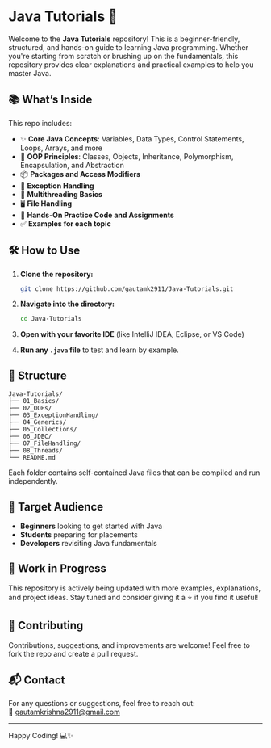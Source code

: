 # Java Tutorials 🚀

Welcome to the **Java Tutorials** repository! This is a beginner-friendly, structured, and hands-on guide to learning Java programming. Whether you're starting from scratch or brushing up on the fundamentals, this repository provides clear explanations and practical examples to help you master Java.

## 📚 What’s Inside

This repo includes:

- ✨ **Core Java Concepts**: Variables, Data Types, Control Statements, Loops, Arrays, and more  
- 🔧 **OOP Principles**: Classes, Objects, Inheritance, Polymorphism, Encapsulation, and Abstraction  
- 📦 **Packages and Access Modifiers**  
- 🔄 **Exception Handling**  
- 🧵 **Multithreading Basics**  
- 🖥️ **File Handling**  
- 🧪 **Hands-On Practice Code and Assignments**  
- ✅ **Examples for each topic**

## 🛠️ How to Use

1. **Clone the repository:**
   ```bash
   git clone https://github.com/gautamk2911/Java-Tutorials.git
   ```
2. **Navigate into the directory:**
   ```bash
   cd Java-Tutorials
   ```
3. **Open with your favorite IDE** (like IntelliJ IDEA, Eclipse, or VS Code)

4. **Run any `.java` file** to test and learn by example.

## 📂 Structure

```
Java-Tutorials/
├── 01_Basics/
├── 02_OOPs/
├── 03_ExceptionHandling/
├── 04_Generics/
├── 05_Collections/
├── 06_JDBC/
├── 07_FileHandling/
├── 08_Threads/
└── README.md
```

Each folder contains self-contained Java files that can be compiled and run independently.

## 🎯 Target Audience

- **Beginners** looking to get started with Java
- **Students** preparing for placements
- **Developers** revisiting Java fundamentals

## 🚧 Work in Progress

This repository is actively being updated with more examples, explanations, and project ideas. Stay tuned and consider giving it a ⭐ if you find it useful!

## 🙌 Contributing

Contributions, suggestions, and improvements are welcome! Feel free to fork the repo and create a pull request.

## 📬 Contact

For any questions or suggestions, feel free to reach out:  
📧 [gautamkrishna2911@gmail.com](mailto:gautamkrishna2911@gmail.com)

---

Happy Coding! 💻✨
